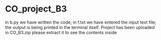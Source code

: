 # CO_project_B3
in b.py we have written the code; in f.txt we have entered the input text file; the output is being printed in the terminal itself.
Project has been uploaded in CO_B3.zip please extract it to see the contents inside
